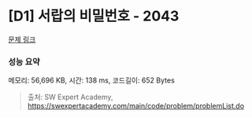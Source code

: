 # [D1] 서랍의 비밀번호 - 2043 

[문제 링크](https://swexpertacademy.com/main/code/problem/problemDetail.do?contestProbId=AV5QJ_8KAx8DFAUq) 

### 성능 요약

메모리: 56,696 KB, 시간: 138 ms, 코드길이: 652 Bytes



> 출처: SW Expert Academy, https://swexpertacademy.com/main/code/problem/problemList.do